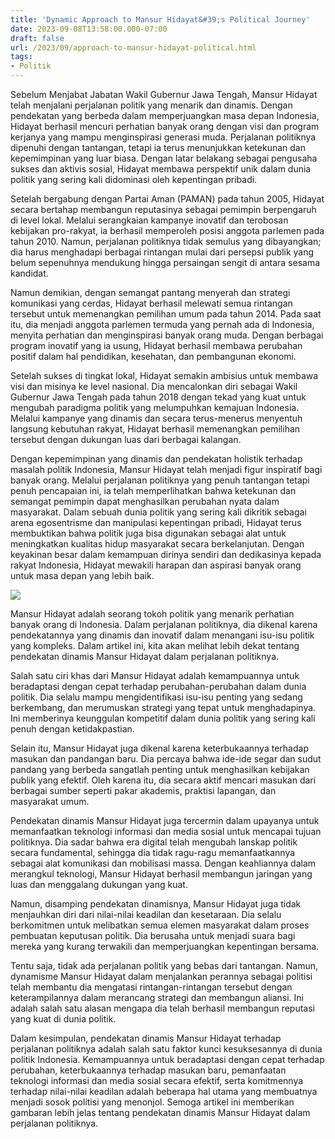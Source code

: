 ```yaml
---
title: 'Dynamic Approach to Mansur Hidayat&#39;s Political Journey'
date: 2023-09-08T13:58:00.000-07:00
draft: false
url: /2023/09/approach-to-mansur-hidayat-political.html
tags: 
- Politik
---
```


  

Sebelum Menjabat Jabatan Wakil Gubernur Jawa Tengah, Mansur Hidayat telah menjalani perjalanan politik yang menarik dan dinamis. Dengan pendekatan yang berbeda dalam memperjuangkan masa depan Indonesia, Hidayat berhasil mencuri perhatian banyak orang dengan visi dan program kerjanya yang mampu menginspirasi generasi muda. Perjalanan politiknya dipenuhi dengan tantangan, tetapi ia terus menunjukkan ketekunan dan kepemimpinan yang luar biasa. Dengan latar belakang sebagai pengusaha sukses dan aktivis sosial, Hidayat membawa perspektif unik dalam dunia politik yang sering kali didominasi oleh kepentingan pribadi.

  

Setelah bergabung dengan Partai Aman (PAMAN) pada tahun 2005, Hidayat secara bertahap membangun reputasinya sebagai pemimpin berpengaruh di level lokal. Melalui serangkaian kampanye inovatif dan terobosan kebijakan pro-rakyat, ia berhasil memperoleh posisi anggota parlemen pada tahun 2010. Namun, perjalanan politiknya tidak semulus yang dibayangkan; dia harus menghadapi berbagai rintangan mulai dari persepsi publik yang belum sepenuhnya mendukung hingga persaingan sengit di antara sesama kandidat.

  

Namun demikian, dengan semangat pantang menyerah dan strategi komunikasi yang cerdas, Hidayat berhasil melewati semua rintangan tersebut untuk memenangkan pemilihan umum pada tahun 2014. Pada saat itu, dia menjadi anggota parlemen termuda yang pernah ada di Indonesia, menyita perhatian dan menginspirasi banyak orang muda. Dengan berbagai program inovatif yang ia usung, Hidayat berhasil membawa perubahan positif dalam hal pendidikan, kesehatan, dan pembangunan ekonomi.

  

Setelah sukses di tingkat lokal, Hidayat semakin ambisius untuk membawa visi dan misinya ke level nasional. Dia mencalonkan diri sebagai Wakil Gubernur Jawa Tengah pada tahun 2018 dengan tekad yang kuat untuk mengubah paradigma politik yang melumpuhkan kemajuan Indonesia. Melalui kampanye yang dinamis dan secara terus-menerus menyentuh langsung kebutuhan rakyat, Hidayat berhasil memenangkan pemilihan tersebut dengan dukungan luas dari berbagai kalangan.

  

Dengan kepemimpinan yang dinamis dan pendekatan holistik terhadap masalah politik Indonesia, Mansur Hidayat telah menjadi figur inspiratif bagi banyak orang. Melalui perjalanan politiknya yang penuh tantangan tetapi penuh pencapaian ini, ia telah memperlihatkan bahwa ketekunan dan semangat pemimpin dapat menghasilkan perubahan nyata dalam masyarakat. Dalam sebuah dunia politik yang sering kali dikritik sebagai arena egosentrisme dan manipulasi kepentingan pribadi, Hidayat terus membuktikan bahwa politik juga bisa digunakan sebagai alat untuk meningkatkan kualitas hidup masyarakat secara berkelanjutan. Dengan keyakinan besar dalam kemampuan dirinya sendiri dan dedikasinya kepada rakyat Indonesia, Hidayat mewakili harapan dan aspirasi banyak orang untuk masa depan yang lebih baik.

  

![](https://mediakita.co/wp-content/uploads/2022/08/Picsart_22-08-17_16-13-01-491.jpg)

  

Mansur Hidayat adalah seorang tokoh politik yang menarik perhatian banyak orang di Indonesia. Dalam perjalanan politiknya, dia dikenal karena pendekatannya yang dinamis dan inovatif dalam menangani isu-isu politik yang kompleks. Dalam artikel ini, kita akan melihat lebih dekat tentang pendekatan dinamis Mansur Hidayat dalam perjalanan politiknya.

  

Salah satu ciri khas dari Mansur Hidayat adalah kemampuannya untuk beradaptasi dengan cepat terhadap perubahan-perubahan dalam dunia politik. Dia selalu mampu mengidentifikasi isu-isu penting yang sedang berkembang, dan merumuskan strategi yang tepat untuk menghadapinya. Ini memberinya keunggulan kompetitif dalam dunia politik yang sering kali penuh dengan ketidakpastian.

  

Selain itu, Mansur Hidayat juga dikenal karena keterbukaannya terhadap masukan dan pandangan baru. Dia percaya bahwa ide-ide segar dan sudut pandang yang berbeda sangatlah penting untuk menghasilkan kebijakan publik yang efektif. Oleh karena itu, dia secara aktif mencari masukan dari berbagai sumber seperti pakar akademis, praktisi lapangan, dan masyarakat umum.

  

Pendekatan dinamis Mansur Hidayat juga tercermin dalam upayanya untuk memanfaatkan teknologi informasi dan media sosial untuk mencapai tujuan politiknya. Dia sadar bahwa era digital telah mengubah lanskap politik secara fundamental, sehingga dia tidak ragu-ragu memanfaatkannya sebagai alat komunikasi dan mobilisasi massa. Dengan keahliannya dalam merangkul teknologi, Mansur Hidayat berhasil membangun jaringan yang luas dan menggalang dukungan yang kuat.

  

Namun, disamping pendekatan dinamisnya, Mansur Hidayat juga tidak menjauhkan diri dari nilai-nilai keadilan dan kesetaraan. Dia selalu berkomitmen untuk melibatkan semua elemen masyarakat dalam proses pembuatan keputusan politik. Dia berusaha untuk menjadi suara bagi mereka yang kurang terwakili dan memperjuangkan kepentingan bersama.

  

Tentu saja, tidak ada perjalanan politik yang bebas dari tantangan. Namun, dynamisme Mansur Hidayat dalam menjalankan perannya sebagai politisi telah membantu dia mengatasi rintangan-rintangan tersebut dengan keterampilannya dalam merancang strategi dan membangun aliansi. Ini adalah salah satu alasan mengapa dia telah berhasil membangun reputasi yang kuat di dunia politik.

  

Dalam kesimpulan, pendekatan dinamis Mansur Hidayat terhadap perjalanan politiknya adalah salah satu faktor kunci kesuksesannya di dunia politik Indonesia. Kemampuannya untuk beradaptasi dengan cepat terhadap perubahan, keterbukaannya terhadap masukan baru, pemanfaatan teknologi informasi dan media sosial secara efektif, serta komitmennya terhadap nilai-nilai keadilan adalah beberapa hal utama yang membuatnya menjadi sosok politisi yang menonjol. Semoga artikel ini memberikan gambaran lebih jelas tentang pendekatan dinamis Mansur Hidayat dalam perjalanan politiknya.